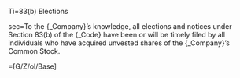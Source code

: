 Ti=83(b) Elections

sec=To the {_Company}’s knowledge, all elections and notices under Section 83(b) of the {_Code} have been or will be timely filed by all individuals who have acquired unvested shares of the {_Company}’s Common Stock.

=[G/Z/ol/Base]
